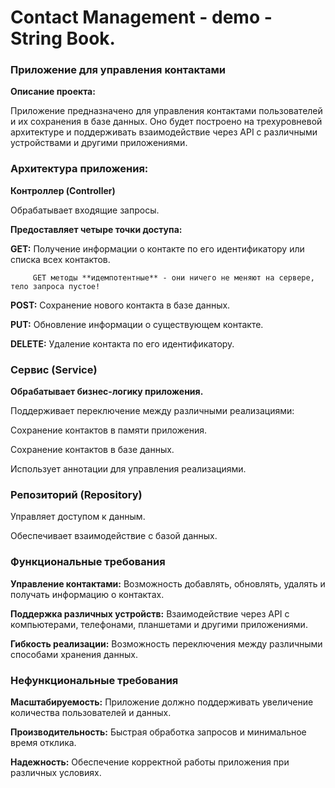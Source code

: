 # Contact Management - demo - String Book.

### Приложение для управления контактами

**Описание проекта:**

Приложение предназначено для управления контактами пользователей и их сохранения в базе данных. Оно будет построено
на трехуровневой архитектуре и поддерживать взаимодействие через API с различными устройствами и другими приложениями.

### Архитектура приложения:

**Контроллер (Controller)**

Обрабатывает входящие запросы.

**Предоставляет четыре точки доступа:**

**GET:** Получение информации о контакте по его идентификатору или списка всех контактов.
         
         GET методы **идемпотентные** - они ничего не меняют на сервере, тело запроса пустое!

**POST:** Сохранение нового контакта в базе данных.

**PUT:** Обновление информации о существующем контакте.

**DELETE:** Удаление контакта по его идентификатору.

### Сервис (Service)

**Обрабатывает бизнес-логику приложения.**

Поддерживает переключение между различными реализациями:

Сохранение контактов в памяти приложения.

Сохранение контактов в базе данных.

Использует аннотации для управления реализациями.

### Репозиторий (Repository)

Управляет доступом к данным.

Обеспечивает взаимодействие с базой данных.

### Функциональные требования

**Управление контактами:** Возможность добавлять, обновлять, удалять и получать информацию о контактах.

**Поддержка различных устройств:** Взаимодействие через API с компьютерами, телефонами, планшетами и другими приложениями.

**Гибкость реализации:** Возможность переключения между различными способами хранения данных.

### Нефункциональные требования

**Масштабируемость:** Приложение должно поддерживать увеличение количества пользователей и данных.

**Производительность:** Быстрая обработка запросов и минимальное время отклика.

**Надежность:** Обеспечение корректной работы приложения при различных условиях.